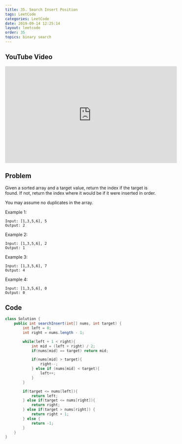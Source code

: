 ```yaml
---
title: 35. Search Insert Position
tags: LeetCode
categories: LeetCode
date: 2019-09-14 12:25:14
layout: leetcode
order: 35
topics: binary search
---
```


## YouTube Video

<iframe width="560" height="315" src="https://www.youtube.com/embed/W15LJZqpnfM" frameborder="0" allow="accelerometer; autoplay; encrypted-media; gyroscope; picture-in-picture" allowfullscreen></iframe>

## Problem

Given a sorted array and a target value, return the index if the target is found. If not, return the index where it would be if it were inserted in order.

You may assume no duplicates in the array.

Example 1:

```
Input: [1,3,5,6], 5
Output: 2
```

Example 2:

```
Input: [1,3,5,6], 2
Output: 1
```

Example 3:

```
Input: [1,3,5,6], 7
Output: 4
```

Example 4:

```
Input: [1,3,5,6], 0
Output: 0
```

## Code

```java
class Solution {
    public int searchInsert(int[] nums, int target) {
        int left = 0;
        int right = nums.length - 1;

        while(left + 1 < right){
            int mid = (left + right) / 2;
            if(nums[mid] == target) return mid;

            if(nums[mid] > target){
                right--;
            } else if (nums[mid] < target){
                left++;
            }
        }

        if(target <= nums[left]){
            return left;
        } else if(target <= nums[right]){
            return right;
        } else if(target > nums[right]) {
            return right + 1;
        } else {
            return -1;
        }
    }
}
```
